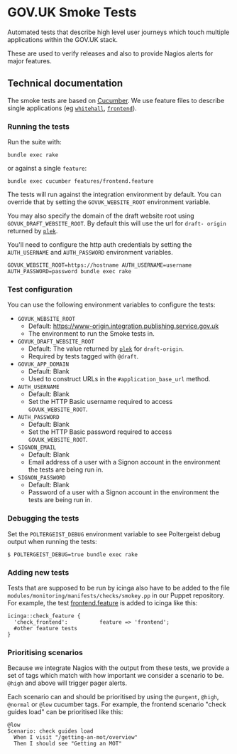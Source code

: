 # GOV.UK Smoke Tests

Automated tests that describe high level user journeys which touch multiple
applications within the GOV.UK stack.

These are used to verify releases and also to provide Nagios alerts for major
features.

## Technical documentation

The smoke tests are based on [Cucumber](http://cukes.info/). We use feature
files to describe single applications (eg
[`whitehall`](https://github.com/alphagov/whitehall),
[`frontend`](https://github.com/alphagov/frontend)).

### Running the tests

Run the suite with:

```
bundle exec rake
```

or against a single `feature`:

```
bundle exec cucumber features/frontend.feature
```

The tests will run against the integration environment by default.  You can
override that by setting the `GOVUK_WEBSITE_ROOT` environment variable.

You may also specify the domain of the draft website root using
`GOVUK_DRAFT_WEBSITE_ROOT`. By default this will use the url for `draft-
origin` returned by [`plek`](http://github.com/alphagov/plek).

You'll need to configure the http auth credentials by setting the
`AUTH_USERNAME` and `AUTH_PASSWORD` environment variables.

    GOVUK_WEBSITE_ROOT=https://hostname AUTH_USERNAME=username AUTH_PASSWORD=password bundle exec rake

### Test configuration

You can use the following environment variables to configure the tests:

* `GOVUK_WEBSITE_ROOT`
  * Default: https://www-origin.integration.publishing.service.gov.uk
  * The environment to run the Smoke tests in.
* `GOVUK_DRAFT_WEBSITE_ROOT`
  * Default: The value returned by [`plek`](http://github.com/alphagov/plek) for `draft-origin`.
  * Required by tests tagged with `@draft`.
* `GOVUK_APP_DOMAIN`
  * Default: Blank
  * Used to construct URLs in the `#application_base_url` method.
* `AUTH_USERNAME`
  * Default: Blank
  * Set the HTTP Basic username required to access `GOVUK_WEBSITE_ROOT`.
* `AUTH_PASSWORD`
  * Default: Blank
  * Set the HTTP Basic password required to access `GOVUK_WEBSITE_ROOT`.
* `SIGNON_EMAIL`
  * Default: Blank
  * Email address of a user with a Signon account in the environment the tests are being run in.
* `SIGNON_PASSWORD`
  * Default: Blank
  * Password of a user with a Signon account in the environment the tests are being run in.

### Debugging the tests

Set the `POLTERGEIST_DEBUG` environment variable to see Poltergeist debug output when running the tests:

```
$ POLTERGEIST_DEBUG=true bundle exec rake
```

### Adding new tests

Tests that are supposed to be run by icinga also have to be added to the file
`modules/monitoring/manifests/checks/smokey.pp` in our Puppet repository. For
example, the test [frontend.feature](/features/frontend.feature)
is added to icinga like this:

```puppet
icinga::check_feature {
  'check_frontend':          feature => 'frontend';
  #other feature tests
}
```

### Prioritising scenarios

Because we integrate Nagios with the output from these tests, we provide a set
of tags which match with how important we consider a scenario to be. `@high` and
above will trigger pager alerts.

Each scenario can and should be prioritised by using the `@urgent`, `@high`,
`@normal` or `@low` cucumber tags. For example, the frontend scenario "check
guides load" can be prioritised like this:

```cucumber
@low
Scenario: check guides load
  When I visit "/getting-an-mot/overview"
  Then I should see "Getting an MOT"
```
